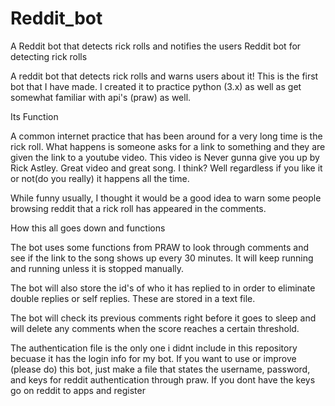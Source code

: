 # Reddit_bot
A Reddit bot that detects rick rolls and notifies the users
Reddit bot for detecting rick rolls

A reddit bot that detects rick rolls and warns users about it! This is the first bot that I have made. I created it to practice python (3.x) as well as get somewhat familiar with api's (praw) as well.

Its Function

A common internet practice that has been around for a very long time is the rick roll. What happens is someone asks for a link to something and they are given the link to a youtube video. This video is Never gunna give you up by Rick Astley. Great video and great song. I think? Well regardless if you like it or not(do you really) it happens all the time.

While funny usually, I thought it would be a good idea to warn some people browsing reddit that a rick roll has appeared in the comments.

How this all goes down and functions

The bot uses some functions from PRAW to look through comments and see if the link to the song shows up every 30 minutes. It will keep running and running unless it is stopped manually.

The bot will also store the id's of who it has replied to in order to eliminate double replies or self replies. These are stored in a text file.

The bot will check its previous comments right before it goes to sleep and will delete any comments when the score reaches a certain threshold.

The authentication file is the only one i didnt include in this repository becuase it has the login info for my bot. If you want to use or improve (please do) this bot, just make a file that states the username, password, and keys for reddit authentication through praw. If you dont have the keys go on reddit to apps and register
